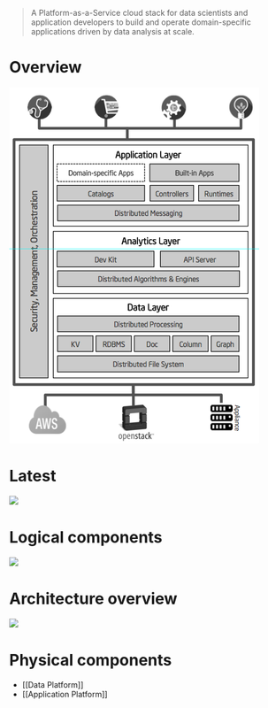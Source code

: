 > A Platform-as-a-Service cloud stack for data scientists and application developers to build and operate domain-specific applications driven by data analysis at scale.

# Overview 

![](img/trustedanalytics-components.png)

# Latest

![](https://github.com/trustedanalytics/platform-wiki/blob/master/wikiImages/TAP-platform-purpose.png)

# Logical components 

![](https://github.com/trustedanalytics/platform-wiki/blob/master/wikiImages/TAP-platform-processing.png)

# Architecture overview

![](https://github.com/trustedanalytics/platform-wiki/blob/master/wikiImages/TAP-architecture-overview.png)
 
# Physical components 
 
* [[Data Platform]]
* [[Application Platform]]
